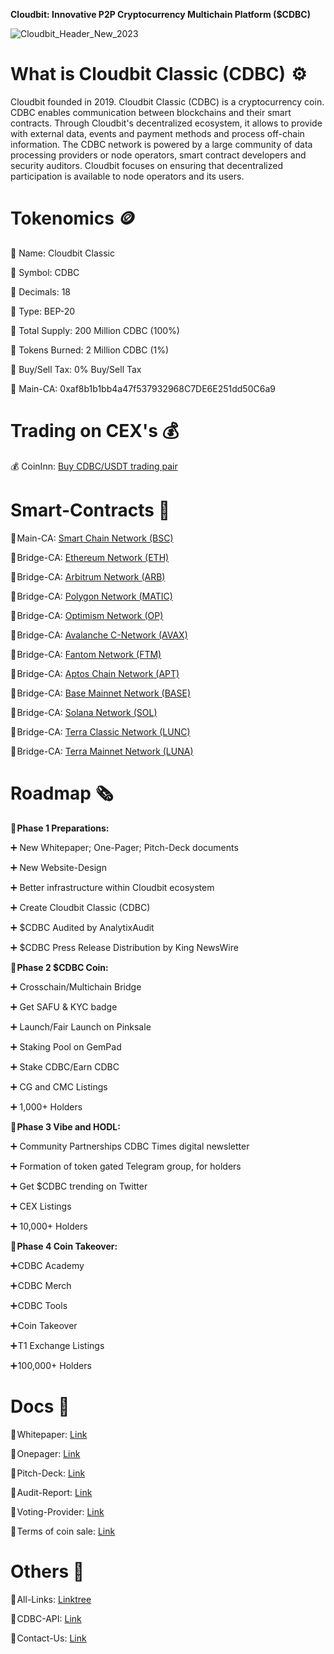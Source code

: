 **Cloudbit: Innovative P2P Cryptocurrency Multichain Platform ($CDBC)**

![Cloudbit_Header_New_2023](https://github.com/Cloudbit-Global/core/assets/60361955/5fc7b8bc-166c-4852-8476-7c524671a5b4)

# What is Cloudbit Classic (CDBC)  ⚙️
Cloudbit founded in 2019. Cloudbit Classic (CDBC) is a cryptocurrency coin. CDBC enables communication between blockchains and their smart contracts. Through Cloudbit's decentralized ecosystem, it allows to provide with external data, events and payment methods and process off-chain information. The CDBC network is powered by a large community of data processing providers or node operators, smart contract developers and security auditors. Cloudbit focuses on ensuring that decentralized participation is available to node operators and its users.

# Tokenomics 🪙
🔹 Name: Cloudbit Classic

🔹 Symbol: CDBC

🔹 Decimals: 18

🔹 Type: BEP-20

🔹 Total Supply: 200 Million CDBC (100%)

🔹 Tokens Burned: 2 Million CDBC (1%)

🔹 Buy/Sell Tax: 0% Buy/Sell Tax

🔹 Main-CA: 0xaf8b1b1bb4a47f537932968C7DE6E251dd50C6a9

# Trading on CEX's 💰
💰 CoinInn: [Buy CDBC/USDT trading pair](https://www.coininn.com/coin/CDBC)

# Smart-Contracts 📜
📜 Main-CA: [Smart Chain Network (BSC)](https://bscscan.com/token/0xaf8b1b1bb4a47f537932968C7DE6E251dd50C6a9)

📜 Bridge-CA: [Ethereum Network (ETH)](https://etherscan.io/token/0xf2fef8fa2c52b927c0a589a1a645c77189f24541)

📜 Bridge-CA: [Arbitrum Network (ARB)](https://arbiscan.io/token/0xdc95becd16081bf00c3cabac5820a3e18b495cad)

📜 Bridge-CA: [Polygon Network (MATIC)](https://polygonscan.com/token/0x026a2ede22cc9525793120a3763d3a1c2c6840a8)

📜 Bridge-CA: [Optimism Network (OP)](https://optimistic.etherscan.io/token/0x92f1950d8c80a2d844b321e65e226a694801cc13)

📜 Bridge-CA: [Avalanche C-Network (AVAX)](https://snowtrace.io/token/0x7462617313b26d7b72daed71a852e51588f7f1a7)

📜 Bridge-CA: [Fantom Network (FTM)](https://ftmscan.com/token/0x6c8a70329061DE6A4d641e4ef835CBdB3d094f00)

📜 Bridge-CA: [Aptos Chain Network (APT)](https://aptoscan.com/coin/0x6917bec3bdfe7423619c1e128f8bebdc62405377aaf32365283e2ec5353fe1f7::coin::T)

📜 Bridge-CA: [Base Mainnet Network (BASE)](https://basescan.org/token/0x35d545a52a8dd6abb588292ea6b7b9cb3898b53b)

📜 Bridge-CA: [Solana Network (SOL)](https://solscan.io/token/J74E2uSud3EH2aAUNLaxMRDyHde7oHDYopGLaim4DZta)

📜 Bridge-CA: [Terra Classic Network (LUNC)](https://finder.terraclassic.community/mainnet/address/terra1q20zrqn278jm6e4a2z5ygky00h22l4js7wsge74xf4wwyald4r8qsyvyuj)

📜 Bridge-CA: [Terra Mainnet Network (LUNA)](https://finder.terra.money/mainnet/address/terra163r4xt4664uqre859xuth8n3eqa3zxruc2mvt5xfn6pw43jpr5rs67p6u6)

# Roadmap 🗞️
🔹 **Phase 1 Preparations:**

➕ New Whitepaper; One-Pager; Pitch-Deck documents

➕ New Website-Design

➕ Better infrastructure within Cloudbit ecosystem

➕ Create Cloudbit Classic (CDBC)

➕ $CDBC Audited by AnalytixAudit

➕ $CDBC Press Release Distribution by King NewsWire


🔹 **Phase 2 $CDBC Coin:**

➕ Crosschain/Multichain Bridge

➕ Get SAFU & KYC badge

➕ Launch/Fair Launch on Pinksale

➕ Staking Pool on GemPad

➕ Stake CDBC/Earn CDBC

➕ CG and CMC Listings

➕ 1,000+ Holders


🔹 **Phase 3 Vibe and HODL:**

➕ Community Partnerships CDBC Times digital newsletter

➕ Formation of token gated Telegram group, for holders

➕ Get $CDBC trending on Twitter

➕ CEX Listings

➕ 10,000+ Holders


🔹 **Phase 4 Coin Takeover:**

➕ CDBC Academy

➕ CDBC Merch

➕ CDBC Tools

➕ Coin Takeover

➕ T1 Exchange Listings

➕ 100,000+ Holders

# Docs 📄
📄 Whitepaper: [Link](https://docsend.com/view/u3tv96pv29fv48qv)

📄 Onepager: [Link](https://docsend.com/view/bwzi5umfc3snf7mg)

📄 Pitch-Deck: [Link](https://docsend.com/view/82pscuge38wm53h3)

📄 Audit-Report: [Link](https://github.com/AnalytixAudit/Solidity/blob/main/20230224_Analytix%20Audit_Cloudbit%20Classic_Audit.pdf)

📄 Voting-Provider: [Link](https://docsend.com/view/ewezccw9ssqjkjce)

📄 Terms of coin sale: [Link](https://docsend.com/view/dzei46jwjaqmpdn6)

# Others 🔗
🔗 All-Links: [Linktree](https://linktr.ee/cloudbit)

🔗 CDBC-API: [Link](https://cloudbitex.com/apis/)

🔗 Contact-Us: [Link](https://cloudbitex.com/#contact)
